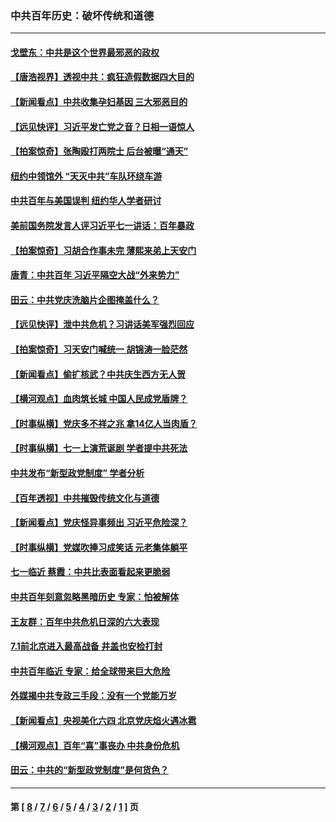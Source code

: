 ### 中共百年历史：破坏传统和道德
---
#### [戈壁东：中共是这个世界最邪恶的政权](../../pages/nf1176114/n13085641.md?08250430) 
#### [【唐浩视界】透视中共：疯狂造假数据四大目的](../../pages/nf1176114/n13080590.md?08250430) 
#### [【新闻看点】中共收集孕妇基因 三大邪恶目的](../../pages/nf1176114/n13077182.md?08250430) 
#### [【远见快评】习近平发亡党之音？日相一语惊人](../../pages/nf1176114/n13074809.md?08250430) 
#### [【拍案惊奇】张陶殴打两院士 后台被曝“通天”](../../pages/nf1176114/n13070496.md?08250430) 
#### [纽约中领馆外 “天灭中共”车队环绕车游](../../pages/nf1176114/n13070693.md?08250430) 
#### [中共百年与美国误判 纽约华人学者研讨](../../pages/nf1176114/n13067969.md?08250430) 
#### [美前国务院发言人评习近平七一讲话：百年暴政](../../pages/nf1176114/n13066986.md?08250430) 
#### [【拍案惊奇】习胡合作事未完 薄熙来弟上天安门](../../pages/nf1176114/n13065867.md?08250430) 
#### [唐青：中共百年 习近平隔空大战“外来势力”](../../pages/nf1176114/n13065976.md?08250430) 
#### [田云：中共党庆洗脑片企图掩盖什么？](../../pages/nf1176114/n13064395.md?08250430) 
#### [【远见快评】泄中共危机？习讲话美军强烈回应](../../pages/nf1176114/n13064269.md?08250430) 
#### [【拍案惊奇】习天安门喊统一 胡锦涛一脸茫然](../../pages/nf1176114/n13063233.md?08250430) 
#### [【新闻看点】偷扩核武？中共庆生西方无人贺](../../pages/nf1176114/n13061263.md?08250430) 
#### [【横河观点】血肉筑长城 中国人民成党盾牌？](../../pages/nf1176114/n13061779.md?08250430) 
#### [【时事纵横】党庆多不祥之兆 拿14亿人当肉盾？](../../pages/nf1176114/n13061709.md?08250430) 
#### [【时事纵横】七一上演荒诞剧 学者提中共死法](../../pages/nf1176114/n13058990.md?08250430) 
#### [中共发布“新型政党制度” 学者分析](../../pages/nf1176114/n13056354.md?08250430) 
#### [【百年透视】中共摧毁传统文化与道德](../../pages/nf1176114/n13057253.md?08250430) 
#### [【新闻看点】党庆怪异事频出 习近平危险深？](../../pages/nf1176114/n13056781.md?08250430) 
#### [【时事纵横】党媒吹捧习成笑话 元老集体躺平](../../pages/nf1176114/n13056792.md?08250430) 
#### [七一临近 蔡霞：中共比表面看起来更脆弱](../../pages/nf1176114/n13056418.md?08250430) 
#### [中共百年刻意忽略黑暗历史 专家：怕被解体](../../pages/nf1176114/n13056056.md?08250430) 
#### [王友群：百年中共危机日深的六大表现](../../pages/nf1176114/n13054263.md?08250430) 
#### [7.1前北京进入最高战备 井盖也安检打封](../../pages/nf1176114/n13053641.md?08250430) 
#### [中共百年临近 专家：给全球带来巨大危险](../../pages/nf1176114/n13053663.md?08250430) 
#### [外媒揭中共专政三手段：没有一个党能万岁](../../pages/nf1176114/n13049352.md?08250430) 
#### [【新闻看点】央视美化六四 北京党庆焰火遇冰雹](../../pages/nf1176114/n13048310.md?08250430) 
#### [【横河观点】百年“喜”事丧办 中共身份危机](../../pages/nf1176114/n13049869.md?08250430) 
#### [田云：中共的“新型政党制度”是何货色？](../../pages/nf1176114/n13049010.md?08250430) 

---
#### 第 [ [8](./8.md?08250430) / [7](./7.md?08250430) / [6](./6.md?08250430) / [5](./5.md?08250430) / [4](./4.md?08250430) / [3](./3.md?08250430) / [2](./2.md?08250430) / [1](./1.md?08250430) ] 页
